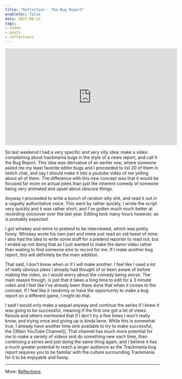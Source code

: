 ```yaml
---
title: "Reflection - The Bug Report"
enableToc: false
date: 2023-08-23
tags:
- video
- posts
- reflections
---
```

<iframe width="560" height="315" src="https://www.youtube.com/embed/UpCjpqUpdPU" title="YouTube video player" frameborder="0" allow="accelerometer; autoplay; clipboard-write; encrypted-media; gyroscope; picture-in-picture; web-share" allowfullscreen></iframe>

So last weekend I had a very specific and very silly idea: make a video complaining about trackmania bugs in the style of a news report, and call it the Bug Report. This idea was derivative of an earlier one, where someone asked me my least favorite editor bugs and I proceeded to list 20 of them in twitch chat, and say I should make it into a youtube video of me yelling about all of them. The difference with this new concept was that it would be focused far more on actual jokes than just the inherent comedy of someone being very animated and upset about obscure things.

Anyway I proceeded to write a bunch of random silly shit, and read it out in a vaguely authoritative voice. This went by rather quickly, I wrote the script very quickly and it was rather short, and I've gotten much much better at recording voiceover over the last year. Editing took many hours however, as is probably expected.

I got whiskey and mime to pretend to be interviewed, which was pretty funny. Whiskey wrote his own part and mime just read an old tweet of mine. I also had the idea to write some stuff for a pretend reporter to read out, but I ended up not doing that as I just wanted to make the damn video rather than waiting to find someone else to record for me. If I make another bug report, this will definitely be the main addition.

That said, I don't know when or if I will make another. I feel like I used a lot of really obvious jokes I already had thought of or been aware of before making the video, so I would worry about the comedy being worse. The main reason though, is just that it takes a long time to edit for a 3 minute video and I feel like I've already been there done that when it comes to the concept. If I feel like it randomly or have the opportunity to make a bug report on a different game, I might do that.

I said I would only make a sequel anyway and continue the series if I knew it was going to be successful, meaning if the first one got a lot of views. Keissla and others mentioned that if I don't try a few times I won't really know, and trying once and giving up is kinda lame. While this is somewhat true, I already have another time sink available to try to make successful, the [[Main YouTube Channel]]. That channel has much more potential for me to make a variety of videos and do something new each time, than continuing a series and just doing the same thing again, and I believe it has a much greater potential to reach a larger audience as the Trackmania bug report requires you to be familiar with the culture surrounding Trackmania for it to be enjoyable and funny.

---
More: [Reflections](./tags/reflections)

